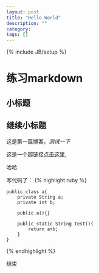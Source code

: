 ```yaml
---
layout: post
title: "Hello World"
description: ""
category: 
tags: []
---
```

{% include JB/setup %}

练习markdown
===

小标题
--
继续小标题
--

这是第一篇博客，*测试一下*

这是一个超链接[点击这里](http://sd.com),

哈哈

写代码了：
{% highlight ruby %}

	public class a{
		private String a;
		private int b;
		
		public a(){}
		
		public static String test(){
			return a+b;
		}
	}
	
{% endhighlight %}
	
结束
